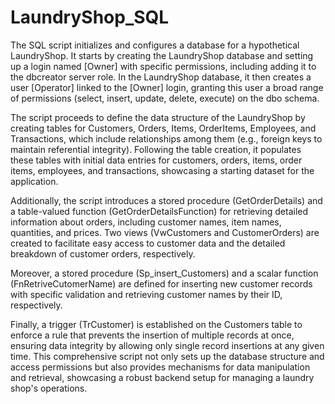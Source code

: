 # LaundryShop_SQL
The SQL script initializes and configures a database for a hypothetical LaundryShop. It starts by creating the LaundryShop database and setting up a login named [Owner] with specific permissions, including adding it to the dbcreator server role. In the LaundryShop database, it then creates a user [Operator] linked to the [Owner] login, granting this user a broad range of permissions (select, insert, update, delete, execute) on the dbo schema.

The script proceeds to define the data structure of the LaundryShop by creating tables for Customers, Orders, Items, OrderItems, Employees, and Transactions, which include relationships among them (e.g., foreign keys to maintain referential integrity). Following the table creation, it populates these tables with initial data entries for customers, orders, items, order items, employees, and transactions, showcasing a starting dataset for the application.

Additionally, the script introduces a stored procedure (GetOrderDetails) and a table-valued function (GetOrderDetailsFunction) for retrieving detailed information about orders, including customer names, item names, quantities, and prices. Two views (VwCustomers and CustomerOrders) are created to facilitate easy access to customer data and the detailed breakdown of customer orders, respectively.

Moreover, a stored procedure (Sp_insert_Customers) and a scalar function (FnRetriveCutomerName) are defined for inserting new customer records with specific validation and retrieving customer names by their ID, respectively.

Finally, a trigger (TrCustomer) is established on the Customers table to enforce a rule that prevents the insertion of multiple records at once, ensuring data integrity by allowing only single record insertions at any given time. This comprehensive script not only sets up the database structure and access permissions but also provides mechanisms for data manipulation and retrieval, showcasing a robust backend setup for managing a laundry shop's operations.
